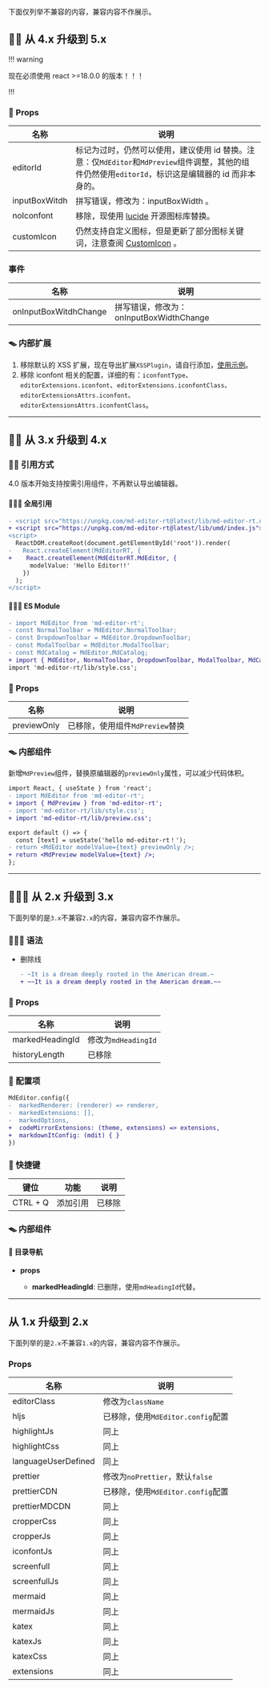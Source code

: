 下面仅列举不兼容的内容，兼容内容不作展示。

## 🧙🏼 从 4.x 升级到 5.x

!!! warning

现在必须使用 react >=18.0.0 的版本！！！

!!!

### 🔖 Props

| 名称          | 说明                                                                                                                                                |
| ------------- | --------------------------------------------------------------------------------------------------------------------------------------------------- |
| editorId      | 标记为过时，仍然可以使用，建议使用 id 替换。注意：仅`MdEditor`和`MdPreview`组件调整，其他的组件仍然使用`editorId`，标识这是编辑器的 id 而非本身的。 |
| inputBoxWitdh | 拼写错误，修改为：inputBoxWidth 。                                                                                                                  |
| noIconfont    | 移除，现使用 [lucide](https://lucide.dev/icons/) 开源图标库替换。                                                                                   |
| customIcon    | 仍然支持自定义图标，但是更新了部分图标关键词，注意查阅 [CustomIcon](https://imzbf.github.io/md-editor-rt/zh-CN/api#%F0%9F%98%AC%20customIcon) 。    |

### 事件

| 名称                  | 说明                                    |
| --------------------- | --------------------------------------- |
| onInputBoxWitdhChange | 拼写错误，修改为：onInputBoxWidthChange |

### 🪤 内部扩展

1. 移除默认的 XSS 扩展，现在导出扩展`XSSPlugin`，请自行添加，[使用示例](https://imzbf.github.io/md-editor-rt/zh-CN/demo#%F0%9F%94%92%20%E6%B7%BB%E5%8A%A0%20xss%20%E6%89%A9%E5%B1%95)。
2. 移除 iconfont 相关的配置，详细的有：`iconfontType`、`editorExtensions.iconfont`、`editorExtensions.iconfontClass`、`editorExtensionsAttrs.iconfont`、`editorExtensionsAttrs.iconfontClass`。

---

## 🧙🏼 从 3.x 升级到 4.x

### 🏄🏼 引用方式

4.0 版本开始支持按需引用组件，不再默认导出编辑器。

#### 🏄🏼‍♂️ 全局引用

```diff
- <script src="https://unpkg.com/md-editor-rt@latest/lib/md-editor-rt.umd.js"></script>
+ <script src="https://unpkg.com/md-editor-rt@latest/lib/umd/index.js"></script>
<script>
  ReactDOM.createRoot(document.getElementById('root')).render(
-   React.createElement(MdEditorRT, {
+    React.createElement(MdEditorRT.MdEditor, {
      modelValue: 'Hello Editor!!'
    })
  );
</script>
```

#### 🏄🏼‍♀️ ES Module

```diff
- import MdEditor from 'md-editor-rt';
- const NormalToolbar = MdEditor.NormalToolbar;
- const DropdownToolbar = MdEditor.DropdownToolbar;
- const ModalToolbar = MdEditor.ModalToolbar;
- const MdCatalog = MdEditor.MdCatalog;
+ import { MdEditor, NormalToolbar, DropdownToolbar, ModalToolbar, MdCatalog } from 'md-editor-rt';
import 'md-editor-rt/lib/style.css';
```

### 🔖 Props

| 名称        | 说明                            |
| ----------- | ------------------------------- |
| previewOnly | 已移除，使用组件`MdPreview`替换 |

### 🪤 内部组件

新增`MdPreview`组件，替换原编辑器的`previewOnly`属性，可以减少代码体积。

```diff
import React, { useState } from 'react';
- import MdEditor from 'md-editor-rt';
+ import { MdPreview } from 'md-editor-rt';
- import 'md-editor-rt/lib/style.css';
+ import 'md-editor-rt/lib/preview.css';

export default () => {
  const [text] = useState('hello md-editor-rt！');
- return <MdEditor modelValue={text} previewOnly />;
+ return <MdPreview modelValue={text} />;
};
```

---

## 🧙🏻‍♂️ 从 2.x 升级到 3.x

下面列举的是`3.x`不兼容`2.x`的内容，兼容内容不作展示。

### 🤹🏼‍♂️ 语法

- 删除线

  ```diff
  - ~It is a dream deeply rooted in the American dream.~
  + ~~It is a dream deeply rooted in the American dream.~~
  ```

### 🔩 Props

| 名称            | 说明                |
| --------------- | ------------------- |
| markedHeadingId | 修改为`mdHeadingId` |
| historyLength   | 已移除              |

### 🤿 配置项

```diff
MdEditor.config({
-  markedRenderer: (renderer) => renderer,
-  markedExtensions: [],
-  markedOptions,
+  codeMirrorExtensions: (theme, extensions) => extensions,
+  markdownItConfig: (mdit) { }
})
```

### 🎤 快捷键

| 键位     | 功能     | 说明   |
| -------- | -------- | ------ |
| CTRL + Q | 添加引用 | 已移除 |

### 🪤 内部组件

#### 🐻 目录导航

- **props**

  - **markedHeadingId**: 已删除，使用`mdHeadingId`代替。

---

## 从 1.x 升级到 2.x

下面列举的是`2.x`不兼容`1.x`的内容，兼容内容不作展示。

### Props

| 名称                | 说明                              |
| ------------------- | --------------------------------- |
| editorClass         | 修改为`className`                 |
| hljs                | 已移除，使用`MdEditor.config`配置 |
| highlightJs         | 同上                              |
| highlightCss        | 同上                              |
| languageUserDefined | 同上                              |
| prettier            | 修改为`noPrettier`，默认`false`   |
| prettierCDN         | 已移除，使用`MdEditor.config`配置 |
| prettierMDCDN       | 同上                              |
| cropperCss          | 同上                              |
| cropperJs           | 同上                              |
| iconfontJs          | 同上                              |
| screenfull          | 同上                              |
| screenfullJs        | 同上                              |
| mermaid             | 同上                              |
| mermaidJs           | 同上                              |
| katex               | 同上                              |
| katexJs             | 同上                              |
| katexCss            | 同上                              |
| extensions          | 同上                              |
